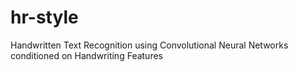 # hr-style
Handwritten Text Recognition using Convolutional Neural Networks conditioned on Handwriting Features
